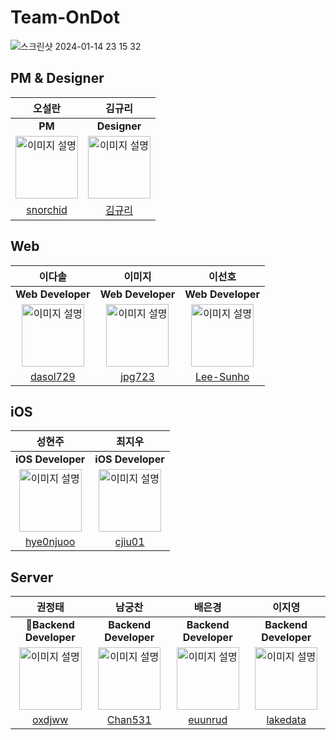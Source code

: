 # Team-OnDot

![스크린샷 2024-01-14 23 15 32](https://github.com/Team-OnDot/.github/assets/102507306/93596831-dfce-4113-b656-01a0a69a3118)

## PM & Designer

|                                오설란                                 |                               김규리                               |
|:------------------------------------------------------------------:|:---------------------------------------------------------------:|
|                               **PM**                               |                          **Designer**                           |
| <img src="https://github.com/snorchid.png" alt="이미지 설명" width=100> | <img src="https://github.com/figma.png" alt="이미지 설명" width=100> |
|      <center>[snorchid](https://github.com/snorchid)</center>      |        <center>[김규리](https://github.com/figma)</center>         |

## Web

|                                이다솔                                 |                               이미지                                |                                 이선호                                 |
|:------------------------------------------------------------------:|:----------------------------------------------------------------:|:-------------------------------------------------------------------:|
|                         **Web Developer**                          |                        **Web Developer**                         |                          **Web Developer**                          |
| <img src="https://github.com/dasol729.png" alt="이미지 설명" width=100> | <img src="https://github.com/jpg723.png" alt="이미지 설명" width=100> | <img src="https://github.com/Lee-Sunho.png" alt="이미지 설명" width=100> |
|      <center>[dasol729](https://github.com/dasol729)</center>      |       <center>[jpg723](https://github.com/jpg723)</center>       |     <center>[Lee-Sunho](https://github.com/Lee-Sunho)</center>      |

## iOS

|                                 성현주                                 |                               최지우                                |
|:-------------------------------------------------------------------:|:----------------------------------------------------------------:|
|                          **iOS Developer**                          |                        **iOS Developer**                         |
| <img src="https://github.com/hye0njuoo.png" alt="이미지 설명" width=100> | <img src="https://github.com/cjiu01.png" alt="이미지 설명" width=100> |
|     <center>[hye0njuoo](https://github.com/hye0njuoo)</center>      |       <center>[cjiu01](https://github.com/cjiu01)</center>       |

## Server

|                               권정태                                |                                남궁찬                                |                                배은경                                |                                이지영                                 |
|:----------------------------------------------------------------:|:-----------------------------------------------------------------:|:-----------------------------------------------------------------:|:------------------------------------------------------------------:|
|                       **Backend Developer**                       |                       **Backend Developer**                        |                       **Backend Developer**                        |                        **Backend Developer**                        |
| <img src="https://github.com/oxdjww.png" alt="이미지 설명" width=100> | <img src="https://github.com/Chan531.png" alt="이미지 설명" width=100> | <img src="https://github.com/euunrud.png" alt="이미지 설명" width=100> | <img src="https://github.com/lakedata.png" alt="이미지 설명" width=100> |
|       <center>[oxdjww](https://github.com/oxdjww)</center>       |      <center>[Chan531](https://github.com/Chan531)</center>       |      <center>[euunrud](https://github.com/euunrud)</center>       |      <center>[lakedata](https://github.com/lakedata)</center>      |


